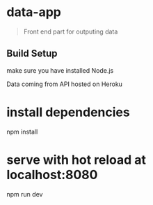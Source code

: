 # data-app

> Front end part for outputing data

## Build Setup
make sure you have installed Node.js

Data coming from API hosted on Heroku 


# install dependencies
npm install

# serve with hot reload at localhost:8080
npm run dev


